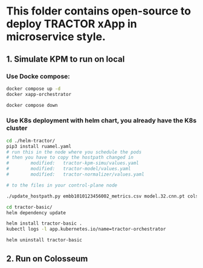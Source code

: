 # This folder contains open-source to deploy TRACTOR xApp in microservice style.

## 1. Simulate KPM to run on local
### Use Docke compose:
```bash
docker compose up -d
docker xapp-orchestrator

docker compose down
```

### Use K8s deployment with helm chart, you already have the K8s cluster
```bash
cd ./helm-tractor/
pip3 install ruamel.yaml
# run this in the node where you schedule the pods
# then you have to copy the hostpath changed in
#        modified:   tractor-kpm-simu/values.yaml
#        modified:   tractor-model/values.yaml
#        modified:   tractor-normalizer/values.yaml

# to the files in your control-plane node

./update_hostpath.py embb1010123456002_metrics.csv model.32.cnn.pt cols_maxmin.pkl

cd tractor-basic/
helm dependency update

helm install tractor-basic .
kubectl logs -l app.kubernetes.io/name=tractor-orchestrator

helm uninstall tractor-basic
```
## 2. Run on Colosseum
